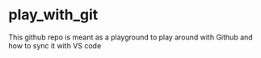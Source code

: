 # play_with_git
This github repo is meant as a playground to play around with Github and how to sync it with VS code

